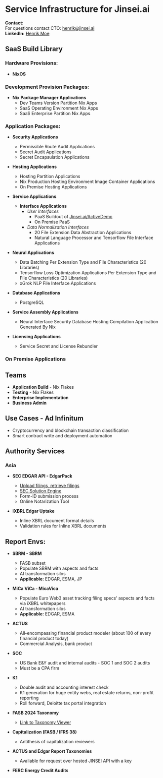 # Service Infrastructure for Jinsei.ai

**Contact:**  
For questions contact CTO: henrik@jinsei.ai  
**LinkedIn:** [Henrik Moe](https://linkedin.com/in/henrikmoe)

## SaaS Build Library

### Hardware Provisions:

- **NixOS**

### Development Provision Packages:

- **Nix Package Manager Applications**
  - Dev Teams Version Partition Nix Apps
  - SaaS Operating Environment Nix Apps
  - SaaS Enterprise Partition Nix Apps

### Application Packages:

- **Security Applications**
  - Permissible Route Audit Applications
  - Secret Audit Applications
  - Secret Encapsulation Applications

- **Hosting Applications**
  - Hosting Partition Applications
  - Nix Production Hosting Environment Image Container Applications
  - On Premise Hosting Applications

- **Service Applications**
  - **Interface Applications**
    - *User Interfaces*
      - PaaS Buildout of [Jinsei.ai/ActiveDemo](https://jinsei.ai/activedemo)
      - On Premise PaaS
    - *Data Normalization Interfaces*
      - 20 File Extension Data Abstraction Applications
      - Natural Language Processor and Tensorflow File Interface Applications

- **Neural Applications**
  - Data Batching Per Extension Type and File Characteristics (20 Libraries)
  - Tensorflow Loss Optimization Applications Per Extension Type and File Characteristics (20 Libraries)
  - xGrok NLP File Interface Applications

- **Database Applications**
  - PostgreSQL

- **Service Assembly Applications**
  - Neural Interface Security Database Hosting Compilation Application Generated By Nix

- **Licensing Applications**
  - Service Secret and License Rebundler

### On Premise Applications

## Teams

- **Application Build** - Nix Flakes
- **Testing** - Nix Flakes
- **Enterprise Implementation**
- **Business Admin**

## Use Cases - Ad Infinitum

- Cryptocurrency and blockchain transaction classification
- Smart contract write and deployment automation

## Authority Services

### Asia

- **SEC EDGAR API - EdgarPack**
  - [Upload filings, retrieve filings](https://www.sec.gov/files/edgar/filermanual/efmvol1.pdf)
  - [SEC Solution Engine](https://www.sec.gov/page/edgar-how-do-i-prepare-and-submit-my-form-id-application)
  - Form-ID submission process
  - Online Notarization Tool

- **IXBRL Edgar Uptake**
  - Inline XBRL document format details
  - Validation rules for Inline XBRL documents

## Report Envs:

- **SBRM - SBRM**
  - FASB subset
  - Populate SBRM with aspects and facts
  - AI transformation silos
  - **Applicable:** EDGAR, ESMA, JP

- **MiCa ViCa - MicaVica**
  - Populate Euro Web3 asset tracking filing specs' aspects and facts via iXBRL whitepapers
  - AI transformation silos
  - **Applicable:** EDGAR, ESMA

- **ACTUS**
  - All-encompassing financial product modeler (about 100 of every financial product today)
  - Commercial Analysis, bank product

- **SOC**
  - US Bank E&Y audit and internal audits - SOC 1 and SOC 2 audits
  - Must be a CPA firm

- **K1**
  - Double audit and accounting interest check
  - K1 generation for huge entity webs, real estate returns, non-profit reporting
  - Roll forward, Deloitte tax portal integration

- **FASB 2024 Taxonomy**
  - [Link to Taxonomy Viewer](https://xbrlview.fasb.org/yeti/resources/yeti-gwt/Yeti.jsp#tax~(id~174*v~10231)!con~(id~5273661)!net~(a~3474*l~832)!lang~(code~en-us)!path~(g~99019*p~0_0)!rg~(rg~32*p~12))

- **Capitalization (FASB / IFRS 38)**
  - Antithesis of capitalization reviewers

- **ACTUS and Edgar Report Taxonomies**
  - Available for request over hosted JINSEI API with a key

- **FERC Energy Credit Audits**
